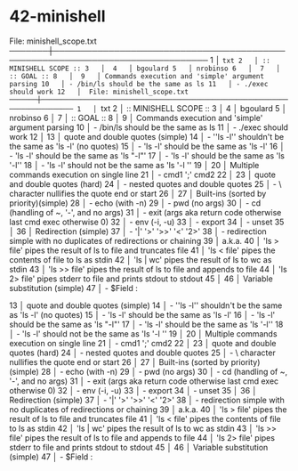 # 42-minishell

 File: minishell_scope.txt
───────┼──────────────────────────────────────────────────────────────────────────────
   1   │ ```txt
   2   │ :: MINISHELL SCOPE ::
   3   │ 
   4   │ bgoulard
   5   │ nrobinso
   6   │ 
   7   │ :: GOAL ::
   8   │ 
   9   │ Commands execution and 'simple' argument parsing
  10   │ - /bin/ls should be the same as ls
  11   │ - ./exec should work
  12   │  File: minishell_scope.txt
───────┼──────────────────────────────────────────────────────────────────────────────
   1   │ ```txt
   2   │ :: MINISHELL SCOPE ::
   3   │ 
   4   │ bgoulard
   5   │ nrobinso
   6   │ 
   7   │ :: GOAL ::
   8   │ 
   9   │ Commands execution and 'simple' argument parsing
  10   │ - /bin/ls should be the same as ls
  11   │ - ./exec should work
  12   │ 
  13   │ quote and double quotes (simple)
  14   │ - '\'ls -l\'' shouldn't be the same as 'ls -l' (no quotes)
  15   │ - 'ls -l' should be the same as 'ls        -l'
  16   │ - 'ls -l' should be the same as 'ls "-l"'
  17   │ - 'ls -l' should be the same as 'ls '-l''
  18   │ - 'ls -l' should not be the same as 'ls \'-l \''
  19   │ 
  20   │ Multiple commands execution on single line
  21   │ - cmd1 ';' cmd2
  22   │ 
  23   │ quote and double quotes (hard)
  24   │ - nested quotes and double quotes
  25   │ - \\ character nullifies the quote end or start
  26   │ 
  27   │ Built-ins (sorted by priority)(simple)
  28   │ - echo (with -n)
  29   │ - pwd (no args)
  30   │ - cd (handling of ~, '-', and no args)
  31   │ - exit (args aka return code otherwise last cmd exec otherwise 0)
  32   │ - env (-i, -u)
  33   │ - export
  34   │ - unset
  35   │ 
  36   │ Redirection (simple)
  37   │ - '|' '>' '>>' '<' '2>'
  38   │ - redirection simple with no duplicates of redirections or chaining
  39   │     a.k.a.
  40   │      'ls > file' pipes the result of ls to file and truncates file
  41   │      'ls < file' pipes the contents of file to ls as stdin
  42   │      'ls | wc' pipes the result of ls to wc as stdin
  43   │      'ls >> file' pipes the result of ls to file and appends to file
  44   │      'ls 2> file' pipes stderr to file and prints stdout to stdout
  45   │ 
  46   │ Variable substitution (simple)
  47   │ - $Field
:


  13   │ quote and double quotes (simple)
  14   │ - '\'ls -l\'' shouldn't be the same as 'ls -l' (no quotes)
  15   │ - 'ls -l' should be the same as 'ls        -l'
  16   │ - 'ls -l' should be the same as 'ls "-l"'
  17   │ - 'ls -l' should be the same as 'ls '-l''
  18   │ - 'ls -l' should not be the same as 'ls \'-l \''
  19   │ 
  20   │ Multiple commands execution on single line
  21   │ - cmd1 ';' cmd2
  22   │ 
  23   │ quote and double quotes (hard)
  24   │ - nested quotes and double quotes
  25   │ - \\ character nullifies the quote end or start
  26   │ 
  27   │ Built-ins (sorted by priority)(simple)
  28   │ - echo (with -n)
  29   │ - pwd (no args)
  30   │ - cd (handling of ~, '-', and no args)
  31   │ - exit (args aka return code otherwise last cmd exec otherwise 0)
  32   │ - env (-i, -u)
  33   │ - export
  34   │ - unset
  35   │ 
  36   │ Redirection (simple)
  37   │ - '|' '>' '>>' '<' '2>'
  38   │ - redirection simple with no duplicates of redirections or chaining
  39   │     a.k.a.
  40   │      'ls > file' pipes the result of ls to file and truncates file
  41   │      'ls < file' pipes the contents of file to ls as stdin
  42   │      'ls | wc' pipes the result of ls to wc as stdin
  43   │      'ls >> file' pipes the result of ls to file and appends to file
  44   │      'ls 2> file' pipes stderr to file and prints stdout to stdout
  45   │ 
  46   │ Variable substitution (simple)
  47   │ - $Field
:


